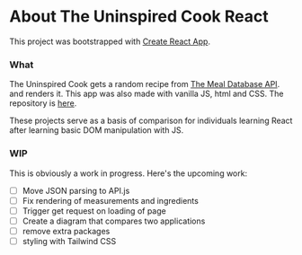 # About The Uninspired Cook React

This project was bootstrapped with [Create React App](https://github.com/facebook/create-react-app).

### What 

The Uninspired Cook gets a random recipe from [The Meal Database API](https://www.themealdb.com/api.php). and renders it. This app was also made with vanilla JS, html and CSS. The repository is [here](https://github.com/mariahlaqua/TheUninspiredCook).

These projects serve as a basis of comparison for individuals learning React after learning basic DOM manipulation with JS.

### WIP

This is obviously a work in progress. Here's the upcoming work:
- [ ] Move JSON parsing to API.js
- [ ] Fix rendering of measurements and ingredients
- [ ] Trigger get request on loading of page
- [ ] Create a diagram that compares two applications
- [ ] remove extra packages
- [ ] styling with Tailwind CSS
